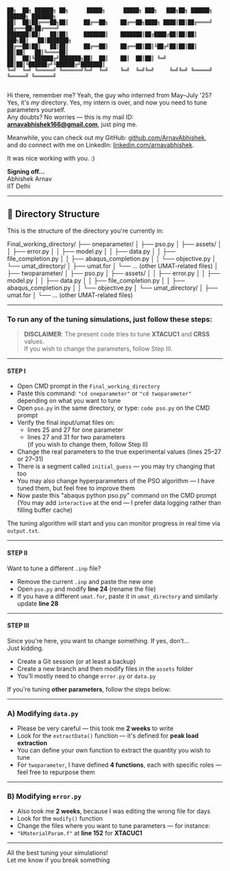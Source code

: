 ```

██╗  ██╗ ██████╗ ██╗      █████╗      █████╗ ███╗   ███╗██╗ ██████╗  ██████╗ ███████╗
██║  ██║██╔═══██╗██║     ██╔══██╗    ██╔══██╗████╗ ████║██║██╔════╝ ██╔═══██╗██╔════╝
███████║██║   ██║██║     ███████║    ███████║██╔████╔██║██║██║  ███╗██║   ██║███████╗
██╔══██║██║   ██║██║     ██╔══██║    ██╔══██║██║╚██╔╝██║██║██║   ██║██║   ██║╚════██║
██║  ██║╚██████╔╝███████╗██║  ██║    ██║  ██║██║ ╚═╝ ██║██║╚██████╔╝╚██████╔╝███████║
╚═╝  ╚═╝ ╚═════╝ ╚══════╝╚═╝  ╚═╝    ╚═╝  ╚═╝╚═╝     ╚═╝╚═╝ ╚═════╝  ╚═════╝ ╚══════╝
                                                                                     

```


Hi there, remember me? Yeah, the guy who interned from May–July '25?  
Yes, it's *my* directory. Yes, my intern is over, and now you need to tune parameters yourself.  
Any doubts? No worries — this is my mail ID: **arnavabhishek166@gmail.com**, just ping me.

Meanwhile, you can check out my GitHub: [github.com/ArnavAbhishek](https://github.com/ArnavAbhishek),  
and do connect with me on LinkedIn: [linkedin.com/arnavabhishek](https://linkedin.com/arnavabhishek).  

It was nice working with you. :)

**Signing off...**  
Abhishek Arnav  
IIT Delhi

---

## 📂 Directory Structure

This is the structure of the directory you're currently in:

Final_working_directory/
├── oneparameter/
│   ├── pso.py
│   ├── assets/
│   │   ├── error.py
│   │   ├── model.py
│   │   ├── data.py
│   │   ├── file_completion.py
│   │   ├── abaqus_completion.py
│   │   └── objective.py
│   └── umat_directory/
│       ├── umat.for
│       └── ... (other UMAT-related files)
│
├── twoparameter/
│   ├── pso.py
│   ├── assets/
│   │   ├── error.py
│   │   ├── model.py
│   │   ├── data.py
│   │   ├── file_completion.py
│   │   ├── abaqus_completion.py
│   │   └── objective.py
│   └── umat_directory/
│       ├── umat.for
│       └── ... (other UMAT-related files)


---

###  To run any of the tuning simulations, just follow these steps:

> **DISCLAIMER**: The present code tries to tune **XTACUC1** and **CRSS** values.  
> If you wish to change the parameters, follow Step III.

---

####  STEP I

- Open CMD prompt in the `Final_working_directory`
- Paste this command: `"cd oneparameter"` or `"cd twoparameter"` depending on what you want to tune
- Open `pso.py` in the same directory, or type: `code pso.py` on the CMD prompt
- Verify the final input/umat files on:
  - lines 25 and 27 for one parameter
  - lines 27 and 31 for two parameters  
  (if you wish to change them, follow Step II)
- Change the real parameters to the true experimental values (lines 25–27 or 27–31)
- There is a segment called `initial_guess` — you may try changing that too
- You may also change hyperparameters of the PSO algorithm — I have tuned them, but feel free to improve them 
- Now paste this "abaqus python pso.py" command on the CMD prompt (You may add `interactive` at the end — I prefer data logging rather than filling buffer cache)

 The tuning algorithm will start and you can monitor progress in real time via `output.txt`.

---

####  STEP II

Want to tune a different `.inp` file?

- Remove the current `.inp` and paste the new one
- Open `pso.py` and modify **line 24** (rename the file)
- If you have a different `umat.for`, paste it in `umat_directory` and similarly update **line 28**

---

####  STEP III

Since you're here, you want to change something. If yes, don’t...  
Just kidding.

- Create a Git session (or at least a backup)
- Create a new branch and then modify files in the `assets` folder
- You’ll mostly need to change `error.py` or `data.py`

If you're tuning **other parameters**, follow the steps below:

---

### A) Modifying `data.py`

- Please be very careful — this took me **2 weeks** to write
- Look for the `extractData()` function — it's defined for **peak load extraction**
- You can define your own function to extract the quantity you wish to tune
- For `twoparameter`, I have defined **4 functions**, each with specific roles — feel free to repurpose them

---

### B) Modifying `error.py`

- Also took me **2 weeks**, because I was editing the wrong file for days 
- Look for the `modify()` function
- Change the files where you want to tune parameters — for instance:
- `"kMaterialParam.f"` at **line 152** for **XTACUC1**

---

All the best tuning your simulations!  
Let me know if you break something 

